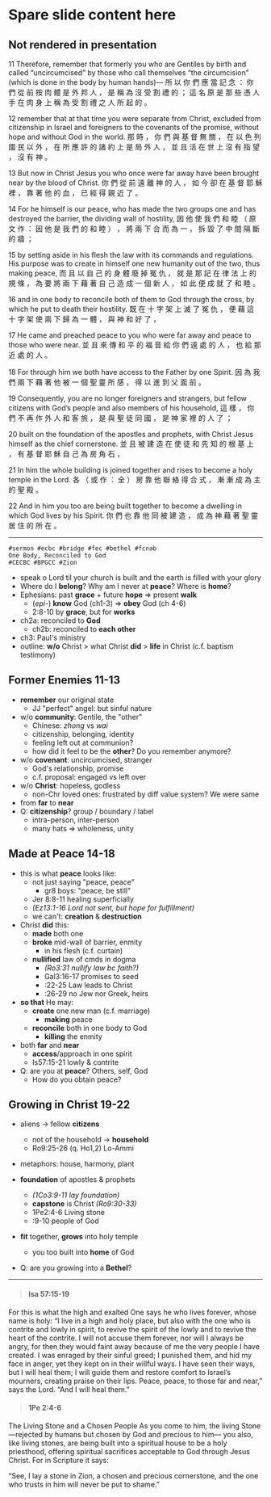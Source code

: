 # Spare slide content here
## Not rendered in presentation

11 Therefore, remember that formerly you who are Gentiles by birth and called “uncircumcised” by those who call themselves “the circumcision” (which is done in the body by human hands)—
所 以 你 們 應 當 記 念 ： 你 們 從 前 按 肉 體 是 外 邦 人 ， 是 稱 為 沒 受 割 禮 的 ； 這 名 原 是 那 些 憑 人 手 在 肉 身 上 稱 為 受 割 禮 之 人 所 起 的 。

12 remember that at that time you were separate from Christ, excluded from citizenship in Israel and foreigners to the covenants of the promise, without hope and without God in the world.
那 時 ， 你 們 與 基 督 無 關 ， 在 以 色 列 國 民 以 外 ， 在 所 應 許 的 諸 約 上 是 局 外 人 ， 並 且 活 在 世 上 沒 有 指 望 ， 沒 有 神 。

13 But now in Christ Jesus you who once were far away have been brought near by the blood of Christ.
你 們 從 前 遠 離 神 的 人 ， 如 今 卻 在 基 督 耶 穌 裡 ， 靠 著 他 的 血 ， 已 經 得 親 近 了 。

14 For he himself is our peace, who has made the two groups one and has destroyed the barrier, the dividing wall of hostility,
因 他 使 我 們 和 睦 （ 原 文 作 ： 因 他 是 我 們 的 和 睦 ） ， 將 兩 下 合 而 為 一 ， 拆 毀 了 中 間 隔 斷 的 牆 ；

15 by setting aside in his flesh the law with its commands and regulations. His purpose was to create in himself one new humanity out of the two, thus making peace,
而 且 以 自 己 的 身 體 廢 掉 冤 仇 ， 就 是 那 記 在 律 法 上 的 規 條 ， 為 要 將 兩 下 藉 著 自 己 造 成 一 個 新 人 ， 如 此 便 成 就 了 和 睦 。

16 and in one body to reconcile both of them to God through the cross, by which he put to death their hostility.
既 在 十 字 架 上 滅 了 冤 仇 ， 便 藉 這 十 字 架 使 兩 下 歸 為 一 體 ， 與 神 和 好 了 ，

17 He came and preached peace to you who were far away and peace to those who were near.
並 且 來 傳 和 平 的 福 音 給 你 們 遠 處 的 人 ， 也 給 那 近 處 的 人 。

18 For through him we both have access to the Father by one Spirit.
因 為 我 們 兩 下 藉 著 他 被 一 個 聖 靈 所 感 ， 得 以 進 到 父 面 前 。

19 Consequently, you are no longer foreigners and strangers, but fellow citizens with God’s people and also members of his household,
這 樣 ， 你 們 不 再 作 外 人 和 客 旅 ， 是 與 聖 徒 同 國 ， 是 神 家 裡 的 人 了 ；

20 built on the foundation of the apostles and prophets, with Christ Jesus himself as the chief cornerstone.
並 且 被 建 造 在 使 徒 和 先 知 的 根 基 上 ， 有 基 督 耶 穌 自 己 為 房 角 石 ，

21 In him the whole building is joined together and rises to become a holy temple in the Lord.
各 （ 或 作 ： 全 ） 房 靠 他 聯 絡 得 合 式 ， 漸 漸 成 為 主 的 聖 殿 。

22 And in him you too are being built together to become a dwelling in which God lives by his Spirit.
你 們 也 靠 他 同 被 建 造 ， 成 為 神 藉 著 聖 靈 居 住 的 所 在 。

---

	#sermon #ecbc #bridge #fec #bethel #fcnab
	One Body, Reconciled to God
	#CECBC #BPGCC #Zion

* speak o Lord til your church is built and the earth is filled with your glory
* Where do I **belong**? Why am I never at **peace**? Where is **home**?
* Ephesians: past **grace** + future **hope** => present **walk**
	* (*epi-*) **know** God (ch1-3) => **obey** God (ch 4-6)
	* 2:8-10 by **grace**, but for **works**
* ch2a: reconciled to **God**
	* ch2b: reconciled to **each other**
* ch3: Paul's ministry
* outline: **w/o** Christ > what Christ **did** > **life** in Christ (c.f. baptism testimony)

## Former Enemies 11-13
* **remember** our original state
	* JJ "perfect" angel: but sinful nature
* w/o **community**: Gentile, the "other"
	* Chinese: *zhong* vs *wai*
	* citizenship, belonging, identity
	* feeling left out at communion?
	* how did it feel to be the **other**? Do you remember anymore?
* w/o **covenant**: uncircumcised, stranger
	* God's relationship, promise
	* c.f. proposal: engaged vs left over
* w/o **Christ**: hopeless, godless
	* non-Chr loved ones: frustrated by diff value system? We were same
* from **far** to **near**
* Q: **citizenship**? group / boundary / label
	* intra-person, inter-person
	* many hats => wholeness, unity

## Made at Peace 14-18
* this is what **peace** looks like:
	* not just saying "peace, peace"
		* gr8 boys: "peace, be still"
	* Jer 8:8-11 healing superficially
	* *(Ez13:1-16 Lord not sent, but hope for fulfillment)*
	* we can't: **creation** & **destruction**
* Christ **did** this:
	* **made** both one
	* **broke** mid-wall of barrier, enmity
		* in his flesh (c.f. curtain)
	* **nullified** law of cmds in dogma
		* *(Ro3:31 nullify law bc faith?)*
		* Gal3:16-17 promises to seed
		* :22-25 Law leads to Christ
		* :26-29 no Jew nor Greek, heirs
* **so that** He may:
	* **create** one new man (c.f. marriage)
		* **making** peace
	* **reconcile** both in one body
to God
		* **killing** the enmity
* both **far** and **near**
	* **access**/approach in one spirit
	* Is57:15-21 lowly & contrite
* Q: are you at **peace**? Others, self, God
	* How do you obtain peace?

## Growing in Christ 19-22
* aliens -> fellow **citizens**
	* not of the household -> **household**
	* Ro9:25-26 (q. Ho1,2) Lo-Ammi
* metaphors: house, harmony, plant
* **foundation** of apostles & prophets
	* *(1Co3:9-11 lay foundation)*
	* **capstone** is Christ *(Ro9:30-33)*
	* 1Pe2:4-6 Living stone
	* :9-10 people of God
* **fit** together, **grows** into holy temple
	* you too built into **home** of God

* Q: are you growing into a **Bethel**?

---

> #### Isa 57:15-19
For this is what the high and exalted One says
he who lives forever, whose name is holy:
“I live in a high and holy place,
but also with the one who is contrite and lowly in spirit,
to revive the spirit of the lowly
and to revive the heart of the contrite.
I will not accuse them forever,
nor will I always be angry,
for then they would faint away because of me
the very people I have created.
I was enraged by their sinful greed;
I punished them, and hid my face in anger,
yet they kept on in their willful ways.
I have seen their ways, but I will heal them;
I will guide them and restore comfort to Israel’s mourners,
creating praise on their lips.
Peace, peace, to those far and near,”
says the Lord. “And I will heal them.”

> #### 1Pe 2:4-6
The Living Stone and a Chosen People
As you come to him, the living Stone—rejected by humans but chosen by God and precious to him— you also, like living stones, are being built into a spiritual house to be a holy priesthood, offering spiritual sacrifices acceptable to God through Jesus Christ. For in Scripture it says:
>
“See, I lay a stone in Zion,
a chosen and precious cornerstone,
and the one who trusts in him
will never be put to shame.”

